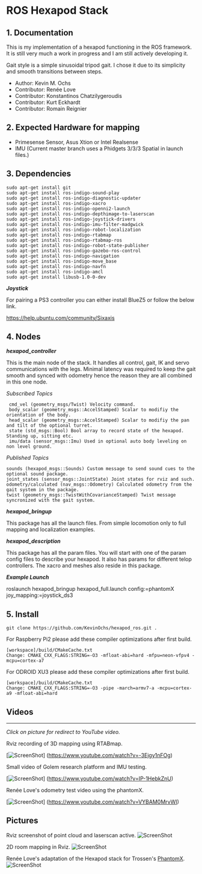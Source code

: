 

# ROS Hexapod Stack


## 1. Documentation

This is my implementation of a hexapod functioning in the ROS framework. It is still very much a work in progress and I am still actively developing it. 

Gait style is a simple sinusoidal tripod gait. I chose it due to its simplicity and smooth transitions between steps.

* Author: Kevin M. Ochs
* Contributor: Renée Love
* Contributor: Konstantinos Chatzilygeroudis
* Contributor: Kurt Eckhardt
* Contributor: Romain Reignier

## 2. Expected Hardware for mapping

* Primesense Sensor, Asus Xtion or Intel Realsense
* IMU (Current master branch uses a Phidgets 3/3/3 Spatial in launch files.)

## 3. Dependencies

```
sudo apt-get install git
sudo apt-get install ros-indigo-sound-play
sudo apt-get install ros-indigo-diagnostic-updater
sudo apt-get install ros-indigo-xacro
sudo apt-get install ros-indigo-openni2-launch
sudo apt-get install ros-indigo-depthimage-to-laserscan
sudo apt-get install ros-indigo-joystick-drivers
sudo apt-get install ros-indigo-imu-filter-madgwick
sudo apt-get install ros-indigo-robot-localization
sudo apt-get install ros-indigo-rtabmap
sudo apt-get install ros-indigo-rtabmap-ros
sudo apt-get install ros-indigo-robot-state-publisher
sudo apt-get install ros-indigo-gazebo-ros-control
sudo apt-get install ros-indigo-navigation
sudo apt-get install ros-indigo-move_base
sudo apt-get install ros-indigo-navfn
sudo apt-get install ros-indigo-amcl
sudo apt-get install libusb-1.0-0-dev
```

**_Joystick_**


For pairing a PS3 controller you can either install BlueZ5 or follow the below link.

https://help.ubuntu.com/community/Sixaxis

## 4. Nodes

**_hexapod_controller_**

This is the main node of the stack. It handles all control, gait, IK and servo communications with the legs. Minimal latency was required to keep the gait smooth and synced with odometry hence the reason they are all combined in this one node.

*Subscribed Topics*

     cmd_vel (geometry_msgs/Twist) Velocity command. 
     body_scalar (geometry_msgs::AccelStamped) Scalar to modifiy the orientation of the body.
     head_scalar (geometry_msgs::AccelStamped) Scalar to modifiy the pan and tilt of the optional turret.
     state (std_msgs::Bool) Bool array to record state of the hexapod. Standing up, sitting etc.
     imu/data (sensor_msgs::Imu) Used in optional auto body leveling on non level ground.
     
*Published Topics*

    sounds (hexapod_msgs::Sounds) Custom message to send sound cues to the optional sound package.
    joint_states (sensor_msgs::JointState) Joint states for rviz and such.
    odometry/calculated (nav_msgs::Odometry) Calculated odometry from the gait system in the package.
    twist (geometry_msgs::TwistWithCovarianceStamped) Twist message syncronized with the gait system. 
     

**_hexapod_bringup_**

This package has all the launch files. From simple locomotion only to full mapping and localization examples. 

**_hexapod_description_**

This package has all the param files. You will start with one of the param config files to describe your hexapod. It also has params for different telop controllers. The xacro and meshes also reside in this package.


**_Example Launch_**

roslaunch hexapod_bringup hexapod_full.launch config:=phantomX joy_mapping:=joystick_ds3

## 5. Install

```
git clone https://github.com/KevinOchs/hexapod_ros.git . 
```

For Raspberry Pi2 please add these compiler optimizations after first build.
```
[workspace]/build/CMakeCache.txt
Change: CMAKE_CXX_FLAGS:STRING=-O3 -mfloat-abi=hard -mfpu=neon-vfpv4 -mcpu=cortex-a7
```

For ODROID XU3 please add these compiler optimizations after first build.
```
[workspace]/build/CMakeCache.txt
Change: CMAKE_CXX_FLAGS:STRING=-O3 -pipe -march=armv7-a -mcpu=cortex-a9 -mfloat-abi=hard
```

## Videos 
------
_Click on picture for redirect to YouTube video._


Rviz recording of 3D mapping using RTABmap.

[![ScreenShot](http://img.youtube.com/vi/-3Ejgy1nFOg/0.jpg)]
(https://www.youtube.com/watch?v=-3Ejgy1nFOg)

Small video of Golem research platform and IMU testing.

[![ScreenShot](http://img.youtube.com/vi/IP-1HebkZnU/0.jpg)]
(https://www.youtube.com/watch?v=IP-1HebkZnU)

Renée Love's odometry test video using the phantomX.

[![ScreenShot](http://img.youtube.com/vi/VYBAM0MrvWI/0.jpg)]
(https://www.youtube.com/watch?v=VYBAM0MrvWI)


## Pictures

Rviz screenshot of point cloud and laserscan active.
![ScreenShot](http://forums.trossenrobotics.com/gallery/files/8/6/6/6/depthwithlaser.jpg)

2D room mapping in Rviz.
![ScreenShot](http://forums.trossenrobotics.com/gallery/files/8/6/6/6/2d_slam.jpg)

Renée Love's adaptation of the Hexapod stack for Trossen's  [PhantomX](http://www.trossenrobotics.com/phantomx-ax-hexapod.aspx).
![ScreenShot](http://forums.trossenrobotics.com/gallery/files/1/2/6/6/9/screenshot_from_2015-04-22_20_23_15.png)

